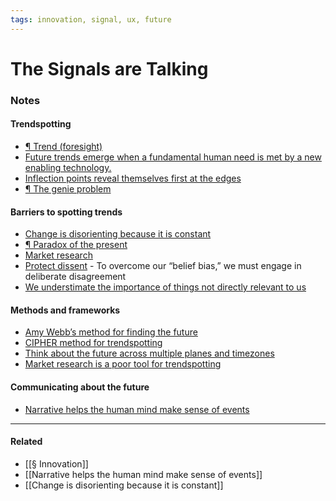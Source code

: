 ```yaml
---
tags: innovation, signal, ux, future
---
```


# The Signals are Talking

### Notes
#### Trendspotting

- [¶ Trend (foresight)](https://publish.obsidian.md/mobydiction/notes/%C2%B6+Trend+(foresight))
- [Future trends emerge when a fundamental human need is met by a new enabling technology.](https://publish.obsidian.md/mobydiction/Future+trends+emerge+when+a+fundamental+human+need+is+met+by+a+new+enabling+technology.)
- [Inflection points reveal themselves first at the edges](https://publish.obsidian.md/mobydiction/notes/Inflection+points+reveal+themselves+first+at+the+edges)
- [¶ The genie problem](https://publish.obsidian.md/mobydiction/notes/%C2%B6+The+genie+problem)

#### Barriers to spotting trends

- [Change is disorienting because it is constant](https://publish.obsidian.md/mobydiction/notes/Change+is+disorienting+because+it+is+constant)
- [¶ Paradox of the present](https://publish.obsidian.md/mobydiction/notes/%C2%B6+Paradox+of+the+present)
- [Market research](https://publish.obsidian.md/mobydiction/Market+research)
- [Protect dissent](https://publish.obsidian.md/mobydiction/notes/Protect+dissent) \- To overcome our “belief bias,” we must engage in deliberate disagreement
- [We understimate the importance of things not directly relevant to us](https://publish.obsidian.md/mobydiction/We+understimate+the+importance+of+things+not+directly+relevant+to+us)

#### Methods and frameworks

- [Amy Webb’s method for finding the future](https://publish.obsidian.md/mobydiction/notes/Amy+Webb%E2%80%99s+method+for+finding+the+future)
- [CIPHER method for trendspotting](https://publish.obsidian.md/mobydiction/notes/CIPHER+method+for+trendspotting)
- [Think about the future across multiple planes and timezones](https://publish.obsidian.md/mobydiction/notes/Think+about+the+future+across+multiple+planes+and+timezones)
- [Market research is a poor tool for trendspotting](https://publish.obsidian.md/mobydiction/notes/Market+research+is+a+poor+tool+for+trendspotting)

#### Communicating about the future
- [Narrative helps the human mind make sense of events](https://publish.obsidian.md/mobydiction/notes/Narrative+helps+the+human+mind+make+sense+of+events)

---
#### Related

- [[§ Innovation]]
- [[Narrative helps the human mind make sense of events]]
- [[Change is disorienting because it is constant]]